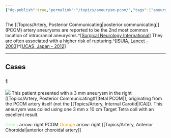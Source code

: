 ```yaml
---
{"dg-publish":true,"permalink":"/topics/aneurysm-pcom/","tags":["aneurysm","aneurysm/unruptured","coil"],"created":"2023-12-11T18:46:03.000-08:00","updated":"2024-01-10T11:06:10.258-08:00"}
---
```



The [[Topics/Artery, Posterior Communicating\|posterior communicating]] (PCOM) artery aneurysms are reported to be the 2nd most common location of intracranial aneurysms.^[[Surgical Neurology International](https://surgicalneurologyint.com/surgicalint-articles/a-review-of-the-management-of-posterior-communicating-artery-aneurysms-in-the-modern-era/)] They are often associated with a higher risk of rupturing.^[[ISUIA, Lancet - 2003](https://neurosurgerycases.com/literature/isuia-lancet-2003/)]^[[UCAS, Japan - 2012](https://neurosurgerycases.com/literature/ucas-japan-2012/)]

---

## Cases

### 1

![](https://i.imgur.com/z8jMMUk.jpg)
This patient presented with a 3 mm aneurysm in the right [[Topics/Artery, Posterior Communicating#1\|fetal PCOM]], originating from the PCOM artery itself (not the [[Topics/Artery, Internal Carotid\|ICA]]). This aneurysm was coiled using one 3 mm x 10 cm Target Tetra coil with an excellent result.

<span style="color:palegreen">Green</span> arrow: right PCOM
<span style="color:orange">Orange</span> arrow: right [[Topics/Artery, Anterior Choroidal\|anterior choroidal artery]]
